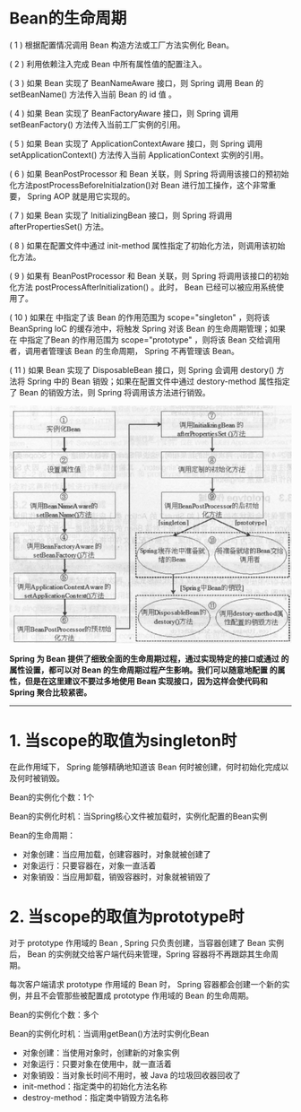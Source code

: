 # Bean的生命周期

( 1 ) 根据配置情况调用 Bean 构造方法或工厂方法实例化 Bean。

( 2 ) 利用依赖注入完成 Bean 中所有属性值的配置注入。

( 3 ) 如果 Bean 实现了 BeanNameAware 接口，则 Spring 调用 Bean 的 setBeanName() 方法传入当前 Bean 的 id 值 。

( 4 ) 如果 Bean 实现了 BeanFactoryAware 接口，则 Spring 调用 setBeanFactory() 方法传入当前工厂实例的引用。

( 5 ) 如果 Bean 实现了 ApplicationContextAware 接口，则 Spring 调用 setApplicationContext() 方法传入当前 ApplicationContext 实例的引用。

( 6 ) 如果 BeanPostProcessor 和 Bean 关联，则 Spring 将调用该接口的预初始化方法postProcessBeforelnitialzation()对 Bean 进行加工操作，这个非常重要， Spring AOP 就是用它实现的。

( 7 ) 如果 Bean 实现了 InitializingBean 接口，则 Spring 将调用 afterPropertiesSet() 方法。

( 8 ) 如果在配置文件中通过 init-method 属性指定了初始化方法，则调用该初始化方法。

( 9 ) 如果有 BeanPostProcessor 和 Bean 关联，则 Spring 将调用该接口的初始化方法 postProcessAfterlnitialization() 。此时， Bean 已经可以被应用系统使用了。

( 10 ) 如果在 <bean> 中指定了该 Bean 的作用范围为 scope="singleton" ，则将该 BeanSpring loC 的缓存池中，将触发 Spring 对该 Bean 的生命周期管理；如果在<bean> 中指定了Bean 的作用范围为 scope="prototype" ，则将该 Bean 交给调用者，调用者管理该 Bean 的生命周期， Spring 不再管理该 Bean。

( 11 ) 如果 Bean 实现了 DisposableBean 接口，则 Spring 会调用 destory() 方法将 Spring 中的 Bean 销毁；如果在配置文件中通过 destory-method 属性指定了 Bean 的销毁方法，则 Spring 将调用该方法进行销毁。

![Bean的生命周期](Img/Bean的生命周期.jpg)

**Spring 为 Bean 提供了细致全面的生命周期过程，通过实现特定的接口或通过<bean> 的属性设置，都可以对 Bean 的生命周期过程产生影响。我们可以随意地配置 <bean> 的属性，但是在这里建议不要过多地使用 Bean 实现接口，因为这样会使代码和 Spring 聚合比较紧密。**

---

# 1. 当scope的取值为singleton时

在此作用域下， Spring 能够精确地知道该 Bean 何时被创建，何时初始化完成以及何时被销毁。

Bean的实例化个数：1个

Bean的实例化时机：当Spring核心文件被加载时，实例化配置的Bean实例

Bean的生命周期：

- 对象创建：当应用加载，创建容器时，对象就被创建了
- 对象运行：只要容器在，对象一直活着
- 对象销毁：当应用卸载，销毁容器时，对象就被销毁了

# 2. 当scope的取值为prototype时

对于 prototype 作用域的 Bean , Spring 只负责创建，当容器创建了 Bean 实例后， Bean 的实例就交给客户端代码来管理，Spring 容器将不再跟踪其生命周期。

每次客户端请求 prototype 作用域的 Bean 时， Spring 容器都会创建一个新的实例，并且不会管那些被配置成 prototype 作用域的 Bean 的生命周期。

Bean的实例化个数：多个

Bean的实例化时机：当调用getBean()方法时实例化Bean

- 对象创建：当使用对象时，创建新的对象实例
- 对象运行：只要对象在使用中，就一直活着
- 对象销毁：当对象长时间不用时，被 Java 的垃圾回收器回收了
- init-method：指定类中的初始化方法名称
- destroy-method：指定类中销毁方法名称